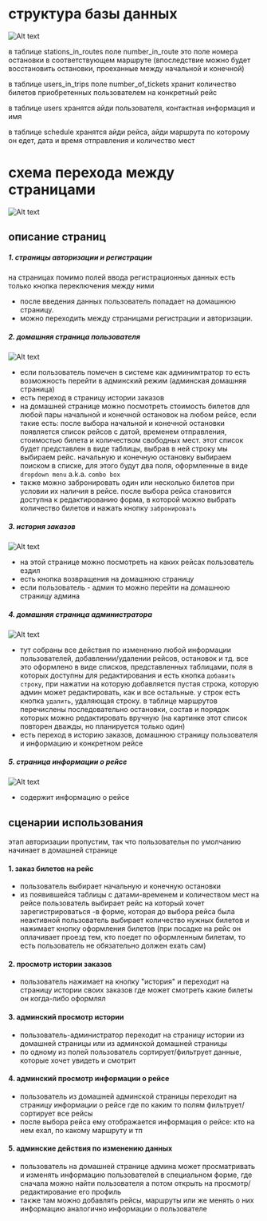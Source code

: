# структура базы данных
![Alt text](img/bd_scheme.png?raw=true "bd_scheme")

в таблице stations_in_routes поле number_in_route это поле номера остановки в соответствующем маршруте (впоследствие можно будет восстановить остановки, проеханные между начальной и конечной)

в таблице users_in_trips поле number_of_tickets хранит количество билетов приобретенных пользователем на конкретный рейс

в таблице users хранятся айди пользователя, контактная информация и имя

в таблице schedule хранятся айди рейса, айди маршрута по которому он едет, дата и время отправления и количество мест

# схема перехода между страницами
![Alt text](img/pages_scheme.png?raw=true "pages_scheme")
## описание страниц
##### 1. страницы авторизации и регистрации
на страницах помимо полей ввода регистрационных данных есть только кнопка переключения между ними
- после введения данных пользователь попадает на домашнюю страницу. 
- можно переходить между страницами регистрации и авторизации.
##### 2. домашняя страница пользователя
![Alt text](img/home_page.png?raw=true "home_page")
- если пользователь помечен в системе как админимтратор то есть возможность перейти в админский режим (админская домашняя страница)
- есть переход в страницу истории заказов
- на домашней странице можно посмотреть стоимость билетов для любой пары начальной и конечной остановок на любом рейсе, если такие есть: после выбора начальной и конечной остановки появляется список рейсов с датой, временем отправления, стоимостью билета и количеством свободных мест. этот список будет представлен в виде таблицы, выбрав в ней строку мы выбираем рейс. начальную и конечную остановку выбираем поиском в списке, для этого будут два поля, оформленные в виде `dropdown menu` a.k.a. `combo box` 
- также можно забронировать один или несколько билетов при условии их наличия в рейсе. после выбора рейса становится доступна к редактированию форма, в которой можно выбрать количество билетов и нажать кнопку `забронировать`
##### 3. история заказов
![Alt text](img/user_history_page.png?raw=true "user_history_page")
- на этой странице можно посмотреть на каких рейсах пользователь ездил
- есть кнопка возвращения на домашнюю страницу
- если пользователь - админ то можно перейти на домашнюю страницу админа
##### 4. домашняя страница администратора
![Alt text](img/admin_home_page.png?raw=true "admin_home_page")
- тут собраны все действия по изменению любой информации пользователей, добавлении/удалении рейсов, остановок и тд. все это оформлено в виде списков, представленных таблицами, поля в которых доступны для редактирования и есть кнопка `добавить строку`, при нажатии на которую добавляется пустая строка, которую админ может редактировать, как и все остальные. у строк есть кнопка `удалить`, удаляющая строку. в таблице маршрутов перечислены последовательно остановки, состав и порядок которых можно редактировать вручную (на картинке этот список повторен дважды, но планируется только один)
- есть переход в историю заказов, домашнюю страницу пользователя и информацию и конкретном рейсе
##### 5. страница информации о рейсе
![Alt text](img/admin_flight_info_page.png?raw=true "admin_flight_info_page")
- содержит информацию о рейсе

## сценарии использования
этап авторизации пропустим, так что пользовательн по умолчанию начинает в домашней странице
#### 1. заказ билетов на рейс
- пользователь выбирает начальную и конечную остановки
- из появившейся таблицы с датами-временем и количеством мест на рейсе пользователь выбирает рейс на который хочет зарегистрироваться
-в форме, которая до выбора рейса была неактивной пользователь выбирает количество нужных билетов и нажимает кнопку оформления билетов (при посадке на рейс он оплачивает проезд тем, кто поедет по оформленным билетам, то есть пользователь не обязательно должен ехать сам)
#### 2. просмотр истории заказов
- пользователь нажимает на кнопку "история" и переходит на страницу истории своих заказов где может смотреть какие билеты он когда-либо оформлял
#### 3. админский просмотр истории
- пользователь-администратор переходит на страницу истории из домашней страницы или из админской домашней страницы
- по одному из полей пользователь сортирует/фильтрует данные, которые хочет увидеть и смотрит
#### 4. админский просмотр информации о рейсе
- пользователь из домашней админской страницы переходит на страницу информации о рейсе где по каким то полям фильтрует/сортирует все рейсы
- после выбора рейса ему отображается информация о рейсе: кто на нем ехал, по какому маршруту и тп
#### 5. админские действия по изменению данных
- пользователь на домашней странице админа может просматривать и изменять информацию пользователей в специальном форме, где сначала можно найти пользователя а потом открыть на просмотр/редактирование его профиль
- также там можно добавлять рейсы, маршруты или же менять о них информацию аналогично информации о пользователе
